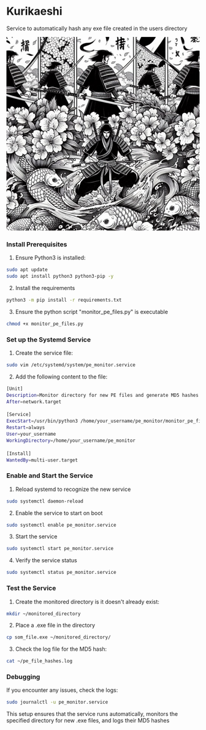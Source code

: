 # Kurikaeshi
Service to automatically hash any exe file created in the users directory

![alt text](img/repetition.png)


### Install Prerequisites
1. Ensure Python3 is installed:
```bash
sudo apt update
sudo apt install python3 python3-pip -y
```

2. Install the requirements
```bash
python3 -m pip install -r requirements.txt
```

3. Ensure the python script "monitor_pe_files.py" is executable
```bash
chmod +x monitor_pe_files.py
```

### Set up the Systemd Service
1. Create the service file:
```bash
sudo vim /etc/systemd/system/pe_monitor.service
```

2. Add the following content to the file:
```bash
[Unit]
Description=Monitor directory for new PE files and generate MD5 hashes
After=network.target

[Service]
ExecStart=/usr/bin/python3 /home/your_username/pe_monitor/monitor_pe_files.py
Restart=always
User=your_username
WorkingDirectory=/home/your_username/pe_monitor

[Install]
WantedBy=multi-user.target
```

### Enable and Start the Service
1. Reload systemd to recognize the new service
```bash
sudo systemctl daemon-reload
```

2. Enable the service to start on boot
```bash
sudo systemctl enable pe_monitor.service
```

3. Start the service
```bash
sudo systemctl start pe_monitor.service
```

4. Verify the service status
```bash
sudo systemctl status pe_monitor.service
```

### Test the Service
1. Create the monitored directory is it doesn't already exist:
```bash
mkdir ~/monitored_directory
```

2. Place a .exe file in the directory
```bash
cp som_file.exe ~/monitored_directory/
```

3. Check the log file for the MD5 hash:
```bash
cat ~/pe_file_hashes.log
```


### Debugging
If you encounter any issues, check the logs:
```bash
sudo journalctl -u pe_monitor.service
```
This setup ensures that the service runs automatically, monitors the specified directory for new .exe files, and logs their MD5 hashes